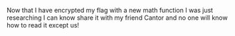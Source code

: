Now that I have encrypted my flag with a new math function I was just researching I can know share it with my friend Cantor and no one will know how to read it except us!
